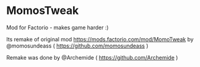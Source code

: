 # MomosTweak

Mod for Factorio - makes game harder :)

Its remake of original mod https://mods.factorio.com/mod/MomoTweak by @momosundeass ( https://github.com/momosundeass )

Remake was done by @Archemide ( https://github.com/Archemide )
